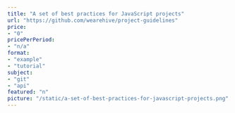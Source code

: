 ```yaml
---
title: "A set of best practices for JavaScript projects"
url: "https://github.com/wearehive/project-guidelines"
price: 
- "0"
pricePerPeriod: 
- "n/a"
format: 
- "example"
- "tutorial"
subject: 
- "git"
- "api"
featured: "n"
picture: "/static/a-set-of-best-practices-for-javascript-projects.png"
---
```

